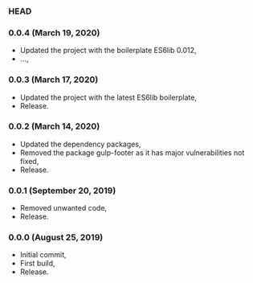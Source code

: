 ### HEAD

### 0.0.4 (March 19, 2020)

  * Updated the project with the boilerplate ES6lib 0.012,
  * ...,


### 0.0.3 (March 17, 2020)

  * Updated the project with the latest ES6lib boilerplate,
  * Release.


### 0.0.2 (March 14, 2020)

  * Updated the dependency packages,
  * Removed the package gulp-footer as it has major vulnerabilities not fixed,
  * Release.


### 0.0.1 (September 20, 2019)

  * Removed unwanted code,
  * Release.


### 0.0.0 (August 25, 2019)

  * Initial commit,
  * First build,
  * Release.
